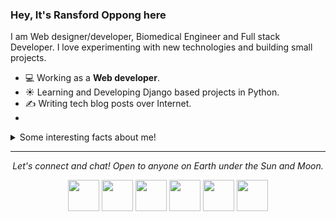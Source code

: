 ### Hey, It's Ransford Oppong here
I am Web designer/developer, Biomedical Engineer and Full stack Developer. I love experimenting with new technologies and building small projects.

- 💻 Working as a **Web developer**.
- ☀️ Learning and Developing Django based projects in Python.
- ✍️ Writing tech blog posts over Internet.
- 
<details>
  <summary>Some interesting facts about me!</summary>
  <br>

  - In the mean time, I create visual and artistic images using photoshop, you can check those are on **[My Instagram](https://www.instagram.com/farad_tech/)**.

  - While Coding, Listening Music and developing useful code. ⭐️

  - Reading Novels, Action and Adventure, Autobiography & Biography, Comics, Detective and Mystery, Fantasy, Historical Fiction, Romance, Sci-Fi, History books.

  - Learning Physics and getting knowledge about Quantum Chromodynamics and Biophysics is My Night Job.

![My github stats](https://github-readme-stats.vercel.app/api?username=FaradayJnr&show_icons=true)

</details>

<hr>
<p align="center">
  <i>Let's connect and chat! Open to anyone on Earth under the Sun and Moon.</i>
<p align="center">
    <a href="https://twitter.com/farad_jr" alt="Twitter"><img src="https://tse1.mm.bing.net/th?id=OIP.H836RvDYYgQZcZn0TC8qBAHaHa&pid=Api&rs=1&c=1&qlt=95&w=104&h=104" height=50></a>
    <a href="https://www.linkedin.com/in/ransford-oppong-a249a9219/" alt="Linkedin"><img src="https://tse1.mm.bing.net/th?id=OIP.IfuhJTGsN34WQqAZIdufvQHaHa&pid=Api&rs=1&c=1&qlt=95&w=108&h=108" height=50></a>
    <a href="https://www.instagram.com/farad_tech/" alt="Instagram"><img src="https://tse1.mm.bing.net/th?id=OIP.xa0FgRBsvMi7bmVNCDYsCgHaHa&pid=Api&rs=1&c=1&qlt=95&w=108&h=108" height=50></a>
   <a href="https://dev.to/faradayjnr" alt="Dev"><img src="https://tse4.mm.bing.net/th?id=OIP.SWA0R2gppGxHPK02Hs1nTQHaFC&pid=Api&P=0" height=50></a>
   <a href="https://medium.com/@ransfordoppong375" alt="Dev"><img src="https://tse2.mm.bing.net/th?id=OIP.50A7O2AEJeZkTQlbiIR-EAHaFj&pid=Api&P=0" height=50></a>
    <a href="https://github.com/FaradayJnr" alt="GitHub"><img src="https://tse1.mm.bing.net/th?id=OIP.kjCUP06WDUMR88i5wo2SqwHaHa&pid=Api&rs=1&c=1&qlt=95&w=105&h=105" height=50></a>
</p>
  
</p>
